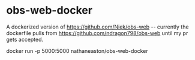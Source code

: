 # obs-web-docker

A dockerized version of https://github.com/Niek/obs-web -- currently the dockerfile pulls from https://github.com/ndragon798/obs-web until my pr gets accepted.

docker run -p 5000:5000 nathaneaston/obs-web-docker